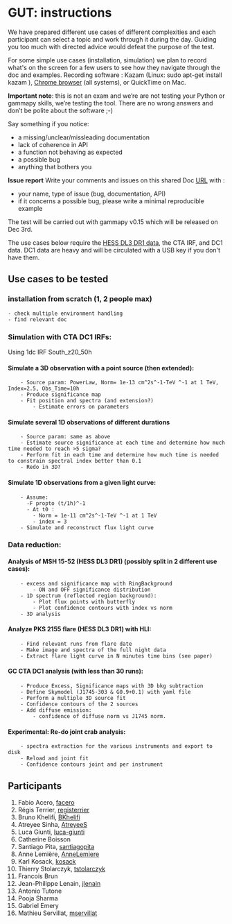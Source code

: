 # GUT: instructions

We have prepared different use cases of different complexities and each participant can select a topic and work through it during the day. Guiding you too much with directed advice would defeat the purpose of the test.

For some simple use cases (installation, simulation) we plan to record what's on the screen for a few users to see how they navigate through the doc and examples. 
Recording software : Kazam (Linux: sudo apt-get install kazam ), [Chrome browser](https://www.screencastify.com) (all systems), or QuickTime on Mac.

**Important note**: this is not an exam and we’re are not testing your Python or gammapy skills, we’re testing the tool.
There are no wrong answers and don’t be polite about the software  ;-) 

Say something if you notice:
- a missing/unclear/missleading documentation
- lack of coherence in API
- a function not behaving as expected
- a possible bug
- anything that bothers you

**Issue report**
Write your comments and issues on this shared Doc [URL](https://docs.google.com/document/d/1tA0Xz64RviKKfJZZp0GLovb3TrFLgoCFR3U7KGgBsaI/edit?usp=sharing) with :
- your name, type of issue (bug, documentation, API)
- if it concerns a possible bug, please write a minimal reproducible example

The test will be carried out with gammapy v0.15 which will be released on Dec 3rd.


The use cases below require the [HESS DL3 DR1 data](https://www.mpi-hd.mpg.de/hfm/HESS/pages/dl3-dr1/), the CTA IRF, and DC1 data.
DC1 data are heavy and will be circulated with a USB key if you don't have them.


## Use cases to be tested

### installation from scratch (1, 2 people max)
    - check multiple environment handling 
    - find relevant doc 

### Simulation with CTA DC1 IRFs:
Using 1dc IRF South_z20_50h

#### Simulate a 3D observation with a point source (then extended):
        - Source param: PowerLaw, Norm= 1e-13 cm^2s^-1-TeV ^-1 at 1 TeV, Index=2.5, Obs_Time=10h
        - Produce significance map
        - Fit position and spectra (and extension?) 
            - Estimate errors on parameters

#### Simulate several 1D observations of different durations
        - Source param: same as above
        - Estimate source significance at each time and determine how much time needed to reach >5 sigma?
        - Perform fit in each time and determine how much time is needed to constrain spectral index better than 0.1
        - Redo in 3D?
        
#### Simulate 1D observations from a given light curve:
        - Assume:
          -F propto (t/1h)^-1
          - At t0 :
            - Norm = 1e-11 cm^2s^-1-TeV ^-1 at 1 TeV 
            - index = 3
        - Simulate and reconstruct flux light curve

### Data reduction:

#### Analysis of MSH 15-52 (HESS DL3 DR1) (possibly split in 2 different use cases):
        - excess and significance map with RingBackground
            - ON and OFF significance distribution
        - 1D spectrum (reflected region background):
            - Plot flux points with butterfly
            - Plot confidence contours with index vs norm
        - 3D analysis
     
#### Analyze PKS 2155 flare (HESS DL3 DR1) with HLI:
        - Find relevant runs from flare date
        - Make image and spectra of the full night data 
        - Extract flare light curve in N minutes time bins (see paper)
    
#### GC CTA DC1 analysis (with less than 30 runs):
        - Produce Excess, Significance maps with 3D bkg subtraction 
        - Define Skymodel (J1745-303 & G0.9+0.1) with yaml file
        - Perform a multiple 3D source fit 
        - Confidence contours of the 2 sources 
        - Add diffuse emission:
            - confidence of diffuse norm vs J1745 norm.

#### Experimental: Re-do joint crab analysis:
        - spectra extraction for the various instruments and export to disk
        - Reload and joint fit
        - Confidence contours joint and per instrument 

## Participants
 1. Fabio Acero, [facero](https://github.com/facero)
 2. Régis Terrier, [registerrier](https://github.com/registerrier)
 3. Bruno Khelifi, [BKhelifi](https://github.com/bkhelifi)
 4. Atreyee Sinha, [AtreyeeS](https://github.com/AtreyeeS)
 5. Luca Giunti, [luca-giunti](https://github.com/luca-giunti)
 6. Catherine Boisson 
 7. Santiago Pita, [santiagopita](https://github.com/santiagopita)
 8. Anne Lemière, [AnneLemiere](https://github.com/AnneLemiere)
 9. Karl Kosack, [kosack](https://github.com/kosack)
 10. Thierry Stolarczyk, [tstolarczyk](https://github.com/tstolarczyk)
 11. Francois Brun
 12. Jean-Philippe Lenain, [jlenain](https://github.com/jlenain)
 13. Antonio Tutone
 14. Pooja Sharma
 15. Gabriel Emery
 16. Mathieu Servillat, [mservillat](https://github.com/mservillat)
 
